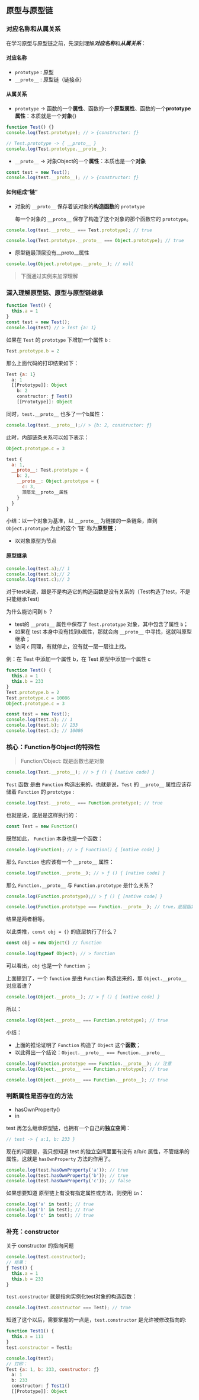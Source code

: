 ## 原型与原型链

### 对应名称和从属关系

在学习原型与原型链之前，先深刻理解***对应名称***和***从属关系***：

#### 对应名称

- `prototype` : 原型
- `__proto__` : 原型链（链接点）

#### 从属关系

- `prototype` -> 函数的一个**属性**、函数的一个**原型属性**、函数的一个**prototype属性**：本质就是一个**对象**{}

```js
function Test() {}
console.log(Test.prototype); // > {constructor: ƒ}

// Test.prototype -> { __proto__ }
console.log(Test.prototype.__proto__);
```

- `__proto__` -> 对象Object的一个**属性**：本质也是一个**对象**

```js
const test = new Test();
console.log(test.__proto__); // > {constructor: ƒ}
```

#### 如何组成“链”

- 对象的 `__proto__` 保存着该对象的**构造函数**的 `prototype`

  每一个对象的 `__proto__` 保存了构造了这个对象的那个函数它的 `prototype`。

```js
console.log(test.__proto__ === Test.prototype); // true

console.log(Test.prototype.__proto__ === Object.prototype); // true
```

- 原型链最顶层没有__proto__属性

```js
console.log(Object.prototype.__proto__); // null
```

> 下面通过实例来加深理解

### 深入理解原型链、原型与原型链继承

```js
function Test() {
  this.a = 1
}
const test = new Test();
console.log(test) // > Test {a: 1}
```

如果在 `Test` 的 `prototype` 下增加一个属性 `b` :

```js
Test.prototype.b = 2
```

那么上面代码的打印结果如下：

```js
Test {a: 1}
  a: 1
  [[Prototype]]: Object
    b: 2
    constructor: ƒ Test()
    [[Prototype]]: Object
```

同时，`test.__proto__` 也多了一个b属性：

```js
console.log(test.__proto__);// > {b: 2, constructor: ƒ}
```

此时，内部链条关系可以如下表示：

```js
Object.prototype.c = 3

test {
  a: 1,
  __proto__: Test.prototype = {
    b: 2,
    __proto__: Object.prototype = {
      c: 3,
      顶层无__proto__属性  
    }
  }
}
```

小结：以一个对象为基准，以 `__proto__` 为链接的一条链条，直到 `Object.prototype` 为止的这个 ’链‘ 称为**原型链**；

- 以对象原型为节点

#### 原型继承

```js
console.log(test.a);// 1
console.log(test.b);// 2
console.log(test.c);// 3
```

对于test来说，跟是不是构造它的构造函数是没有关系的（Test构造了test，不是只能继承Test）

为什么能访问到 `b` ？

- test的 `__proto__` 属性中保存了 `Test.prototype` 对象，其中包含了属性 `b`；
- 如果在 test 本身中没有找到b属性，那就会向 `__proto__` 中寻找，这就叫原型继承；
- 访问 `c` 同理，有就停止，没有就一层一层往上找。

例：在 Test 中添加一个属性 b，在 Test 原型中添加一个属性 c

```js
function Test() {
  this.a = 1
  this.b = 233
}
Test.prototype.b = 2
Test.prototype.c = 10086
Object.prototype.c = 3

const test = new Test();
console.log(test.a); // 1
console.log(test.b); // 233
console.log(test.c); // 10086
```



### 核心：Function与Object的特殊性

> Function/Object: 既是函数也是对象

```js
console.log(Test.__proto__); // > ƒ () { [native code] }
```

`Test` 函数 是由 `Function` 构造出来的，也就是说，`Test` 的 `__proto__` 属性应该存储着 `Function` 的 `prototype`  :

```js
console.log(Test.__proto__ === Function.prototype); // true
```

也就是说，底层是这样执行的：

```js
const Test = new Function()
```

既然如此， `Function`  本身也是一个函数：

```js
console.log(Function); // > ƒ Function() { [native code] }
```

那么 `Function` 也应该有一个 `__proto__` 属性：

```js
console.log(Function.__proto__); // > ƒ () { [native code] }
```

那么 `Function.__proto__` 与 `Function.prototype` 是什么关系？

```js
console.log(Function.prototype);// > ƒ () { [native code] }

console.log(Function.prototype === Function.__proto__); // true，底层指定死的
```

结果是两者相等。

以此类推，`const obj = {}` 的底层执行了什么？

```js
const obj = new Object() // function

console.log(typeof Object); // > function
```

可以看出，`obj` 也是一个 `function` ；

上面提到了，一个 `function` 是由  `Function` 构造出来的，那 `Object.__proto__` 对应着谁？

```js
console.log(Object.__proto__); // > ƒ () { [native code] }
```

所以：

```js
console.log(Object.__proto__ === Function.prototype); // true
```

小结：

- 上面的推论证明了 `Function` 构造了 `Object` 这个**函数**；
- 以此得出一个结论：`Object.__proto__ === Function.__proto__` 

```js
console.log(Function.prototype === Function.__proto__); // 注意
console.log(Object.__proto__ === Function.prototype); // true

console.log(Object.__proto__ === Function.__proto__); // true
```



### 判断属性是否存在的方法

- hasOwnProperty()
- in

test 再怎么继承原型链，也拥有一个自己的**独立空间**：

```js
// test -> { a:1, b: 233 }
```

现在的问题是，我只想知道 test 的独立空间里面有没有 a/b/c 属性，不管继承的属性，这就是 `hasOwnProperty` 方法的作用了。

```js
console.log(test.hasOwnProperty('a')); // true
console.log(test.hasOwnProperty('b')); // true
console.log(test.hasOwnProperty('c')); // false
```

如果想要知道 原型链上有没有指定属性或方法，则使用 `in`：

```js
console.log('a' in test); // true
console.log('b' in test); // true
console.log('c' in test); // true
```



### 补充：constructor

关于 constructor 的指向问题

```js
console.log(test.constructor);
// 结果：
ƒ Test() {
  this.a = 1
  this.b = 233
}
```

`test.constructor` 就是指向实例化test对象的构造函数：

```js
console.log(test.constructor === Test); // true
```

知道了这个以后，需要掌握的一点是，`test.constructor` 是允许被修改指向的: 

```js
function Test1() {
  this.a = 111
}
test.constructor = Test1;

console.log(test);
// 打印：
Test {a: 1, b: 233, constructor: ƒ}
  a: 1
  b: 233
  constructor: ƒ Test1()
  [[Prototype]]: Object
```

